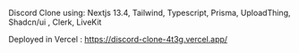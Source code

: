 Discord Clone using: Nextjs 13.4, Tailwind, Typescript, Prisma, UploadThing, Shadcn/ui , Clerk, LiveKit

Deployed in Vercel : https://discord-clone-4t3g.vercel.app/
